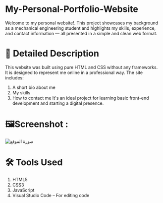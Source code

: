 # My-Personal-Portfolio-Website
Welcome to my personal website!.
This project showcases my background as a mechanical engineering student and highlights my skills, experience, and contact information — all presented in a simple and clean web format.

# 📌 Detailed Description
This website was built using pure HTML and CSS without any frameworks.
It is designed to represent me online in a professional way. The site includes:

1. A short bio about me
2. My skills
3. How to contact me
It's an ideal project for learning basic front-end development and starting a digital presence.

# 🖼️Screenshot :
![صورة الموقع](https://github.com/user-attachments/assets/b274cf38-f127-4739-b389-8d851cd5f687)



# 🛠️ Tools Used
 1. HTML5
 2. CSS3
 3. JavaScript
 4. Visual Studio Code – For editing code

